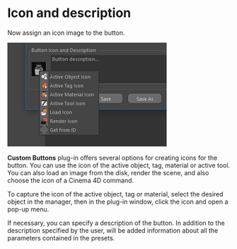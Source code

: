 # Icon and description

Now assign an icon image to the button.

![](../.gitbook/assets/1009.png)

**Custom Buttons** plug-in offers several options for creating icons for the button. You can use the icon of the active object, tag, material or active tool. You can also load an image from the disk, render the scene, and also choose the icon of a Cinema 4D command.

To capture the icon of the active object, tag or material, select the desired object in the manager, then in the plug-in window, click the icon and open a pop-up menu.

If necessary, you can specify a description of the button. In addition to the description specified by the user, will be added information about all the parameters contained in the presets.

